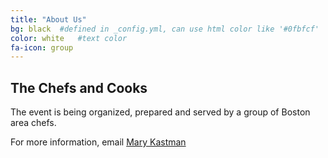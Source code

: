```yaml
---
title: "About Us"
bg: black  #defined in _config.yml, can use html color like '#0fbfcf'
color: white   #text color
fa-icon: group
---
```


## The Chefs and Cooks

The event is being organized, prepared and served by a group of Boston area
chefs.

For more information, email [Mary Kastman](mailto:heymarykastman@gmail.com)
